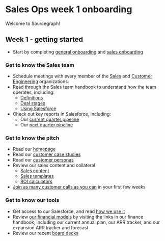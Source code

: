 # Sales Ops week 1 onboarding

Welcome to Sourcegraph!

## Week 1 - getting started

- Start by completing [general onboarding](../../people-ops/onboarding/index.md#general-onboarding-checklist) and [sales onboarding](../onboarding/index.md)

### Get to know the Sales team

- Schedule meetings with every member of the [Sales](../../company/team/org_chart.md#Sales) and [Customer Engineering](../../company/team/org_chart.md#Customer-Engineering) organizations.
- Read through the Sales team handbook to understand how the team operates, including:
  - [Definitions](../index.md#definitions)
  - [Deal stages](../index.md#stages)
  - [Using Salesforce](../salesforce.md)
- Check out key reports in Salesforce, including:
  - Our [current quarter pipeline](https://sourcegraph2020.lightning.force.com/lightning/r/Report/00O3t000005SopwEAC/view?queryScope=userFolders)
  - Our [next quarter pipeline](https://sourcegraph2020.lightning.force.com/lightning/r/Report/00O3t000006tKicEAE/view?queryScope=userFolders)

### Get to know the pitch

- Read our [homepage](https://about.sourcegraph.com)
- Read our [customer case studies](https://about.sourcegraph.com/customers)
- Read our [customer personas](../../marketing/personas.md)
- Review our sales content and collateral
  - [Sales content](https://drive.google.com/drive/folders/14guSNICPX5bHxUxXIeb1web6MN8z7FA4)
  - [Sales templates](https://drive.google.com/drive/u/0/folders/1eBfRzDDM-fonChy5kumN5m1aS-aZxlYM)
  - [ROI calculators](https://drive.google.com/drive/u/0/folders/1-7K3P-E1ITzbJUOCB6l_LLmb79jZkWJp)
- [Join as many customer calls as you can](../onboarding/joining_customer_calls.md) in your first few weeks

### Get to know our tools

- Get access to our Salesforce, and read [how we use it](../salesforce.md)
- Review [our financial models](../../finance/index.md#sources-of-truth) by visiting the links in our finance handbook, including our current annual plan, our ARR tracker, and our expansion ARR tracker and forecast
- Review our recent [board decks](https://drive.google.com/drive/folders/1UeBRZght8of2RUhDVghl9t6Qj_uVghYo)

